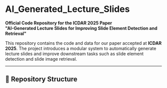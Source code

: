 # AI_Generated_Lecture_Slides

**Official Code Repository for the ICDAR 2025 Paper**  
**"AI-Generated Lecture Slides for Improving Slide Element Detection and Retrieval"**

This repository contains the code and data for our paper accepted at **ICDAR 2025**. The project introduces a modular system to automatically generate lecture slides and improve downstream tasks such as slide element detection and slide image retrieval.

---

## 📂 Repository Structure

